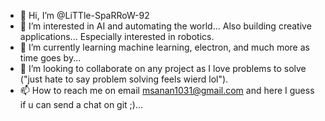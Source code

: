 - 👋 Hi, I’m @LiTTle-SpaRRoW-92
- 👀 I’m interested in AI and automating the world... Also building creative applications... Especially interested in robotics. 
- 🌱 I’m currently learning machine learning, electron, and much more as time goes by...
- 💞️ I’m looking to collaborate on any project as I love problems to solve ("just hate to say problem solving feels wierd lol").
- 📫 How to reach me on email msanan1031@gmail.com and here I guess if u can send a chat on git ;)...

<!---
LiTTle-SpaRRoW-92/LiTTle-SpaRRoW-92 is a ✨ special ✨ repository because its `README.md` (this file) appears on your GitHub profile.
You can click the Preview link to take a look at your changes.
--->
